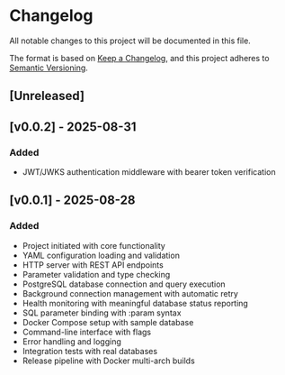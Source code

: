 # Changelog

All notable changes to this project will be documented in this file.

The format is based on [Keep a Changelog](https://keepachangelog.com/en/1.0.0/),
and this project adheres to [Semantic Versioning](https://semver.org/spec/v2.0.0.html).

## [Unreleased]

## [v0.0.2] - 2025-08-31

### Added

- JWT/JWKS authentication middleware with bearer token verification

## [v0.0.1] - 2025-08-28

### Added

- Project initiated with core functionality
- YAML configuration loading and validation
- HTTP server with REST API endpoints
- Parameter validation and type checking
- PostgreSQL database connection and query execution
- Background connection management with automatic retry
- Health monitoring with meaningful database status reporting
- SQL parameter binding with :param syntax
- Docker Compose setup with sample database
- Command-line interface with flags
- Error handling and logging
- Integration tests with real databases
- Release pipeline with Docker multi-arch builds
